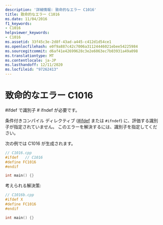 ```yaml
---
description: '詳細情報: 致命的なエラー C1016'
title: 致命的なエラー C1016
ms.date: 11/04/2016
f1_keywords:
- C1016
helpviewer_keywords:
- C1016
ms.assetid: 33f45c3e-2d8f-43ad-a445-c412d1d54ce1
ms.openlocfilehash: e0f9a887c42c7006a31124446021ebee54225984
ms.sourcegitcommit: d6af41e42699628c3e2e6063ec7b03931a49a098
ms.translationtype: MT
ms.contentlocale: ja-JP
ms.lasthandoff: 12/11/2020
ms.locfileid: "97262413"
---
```

# <a name="fatal-error-c1016"></a>致命的なエラー C1016

\#ifdef で識別子 # ifndef が必要です。

条件付きコンパイル ディレクティブ ([#ifdef](../../preprocessor/hash-ifdef-and-hash-ifndef-directives-c-cpp.md) または `#ifndef`) に、評価する識別子が指定されていません。 このエラーを解決するには、識別子を指定してください。

次の例では C1016 が生成されます。

```cpp
// C1016.cpp
#ifdef   // C1016
#define FC1016
#endif

int main() {}
```

考えられる解決策:

```cpp
// C1016b.cpp
#ifdef X
#define FC1016
#endif

int main() {}
```
